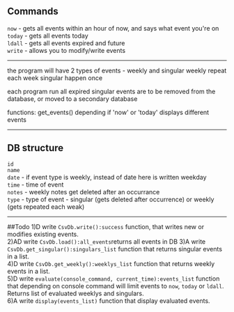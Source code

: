 ## Commands 

`now` - gets all events within an hour of now, and says what event you're on <br/>
`today` - gets all events today <br/>
`ldall` - gets all events expired and future <br/>
`write` - allows you to modify/write events <br/>
***
the program will have 2 types of events - weekly and singular
weekly repeat each week
singular happen once

each program run all expired singular events are to be removed from the database, or moved to a secondary database

functions:
get_events() depending if 'now' or 'today' displays different events
***
## DB structure
`id`<br/>
`name`<br/>
`date` - if event type is weekly, instead of date here is written weekday<br/>
`time` - time of event<br/>
`notes` - weekly notes get deleted after an occurrance<br/>
`type` - type of event - singular (gets deleted after occurrence) or weekly (gets repeated each weak)<br/>

***
##Todo
1)D write `CsvDb.write():success` function, that writes new or modifies existing events. <br/>
2)AD write `CsvDb.load():all_events`returns all events in DB
3)A write `CsvDb.get_singular():singulars_list` function that returns singular events in a list. <br/>
4)D write `CsvDb.get_weekly():weeklys_list` function that returns weekly events in a list.<br/>
5)D write `evaluate(console_command, current_time):events_list` function that depending on console command will limit events to `now`, `today` or
   `ldall`. Returns list of evaluated weeklys and singulars.<br/>
6)A write `display(events_list)` function that display evaluated events.